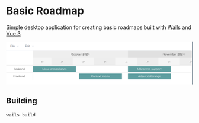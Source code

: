 # Basic Roadmap

Simple desktop application for creating basic roadmaps built with [Wails](https://wails.io/) and [Vue 3](https://vuejs.org/)

![](./docs/sample-roadmap.png)

## Building

```sh
wails build
```

